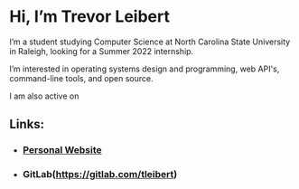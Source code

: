 # Hi, I’m Trevor Leibert

I’m a student studying Computer Science at North Carolina State University in Raleigh, looking for a Summer 2022 internship.

I’m interested in operating systems design and programming, web API's, command-line tools, and open source.


I am also active on 

## Links:
- ### [Personal Website](trevorleibert.xyz)
- ### GitLab(https://gitlab.com/tleibert)

<!---
tleibert/tleibert is a ✨ special ✨ repository because its `README.md` (this file) appears on your GitHub profile.
You can click the Preview link to take a look at your changes.
--->
